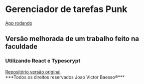 <h1> Gerenciador de tarefas Punk </h1><a href="https://relaxed-galileo-5401e6.netlify.app/" target="_blank">App rodando</a>

<h2>Versão melhorada de um trabalho feito na faculdade</h2>

<h3>Utilizando React e Typescrypt</h3>
<a href="https://github.com/victorbaesso/gerenciadorpunk">Repositório versão original</a><br />
***Todos os direitos reservados Joao Victor Baesso®***



